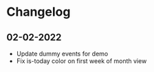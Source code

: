 # Changelog

## 02-02-2022
- Update dummy events for demo
- Fix is-today color on first week of month view